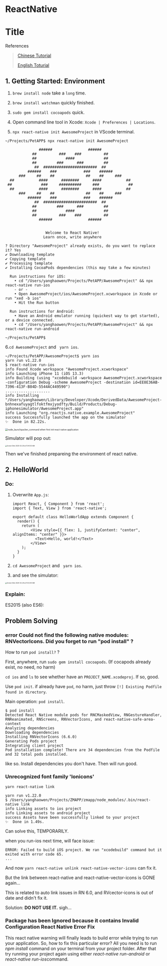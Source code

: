 # ReactNative

# Title

References 

>[Chinese Tutorial](http://reactnative.cn/docs/tutorial/)
>
>[English Toturial](https://reactnative.dev/docs/tutorial)



## 1. Getting Started: Environment

1. `brew install node` take a `long` time.

2. `brew install watchman` quickly finished.
3. `sudo gem install cocoapods` quick.
4. Open command line tool in Xcode: `Xcode | Preferences | Locations`.
5. `npx react-native init AwesomeProject` in VScode terminal.

```command line
~/Projects/PetAPP$ npx react-native init AwesomeProject
                                                          
               ######                ######                        
            ##          ###    ###          ##            
            ##             ####             ##                 
            ##         ###      ###         ##            
             ##  ########################  ##             
          ######    ###            ###    ######          
      ###     ##    ##              ##    ##     ###      
  ##           ####      ########      ####           ##  
 ##             ###     ##########     ###             ## 
  ##           ####      ########      ####           ##  
      ###     ##    ##              ##    ##     ###      
          ######    ###            ###    ######          
             ##  ########################  ##             
            ##         ###      ###         ##            
            ##             ####             ##                   
            ##          ###    ###          ##                       
               ######                ######               
                                                          

                  Welcome to React Native!                
                 Learn once, write anywhere               

? Directory "AwesomeProject" already exists, do you want to replace it? Yes
✔ Downloading template
✔ Copying template
✔ Processing template
✔ Installing CocoaPods dependencies (this may take a few minutes)

  Run instructions for iOS:
    • cd "/Users/yanghaowen/Projects/PetAPP/AwesomeProject" && npx react-native run-ios
    - or -
    • Open AwesomeProject/ios/AwesomeProject.xcworkspace in Xcode or run "xed -b ios"
    • Hit the Run button

  Run instructions for Android:
    • Have an Android emulator running (quickest way to get started), or a device connected.
    • cd "/Users/yanghaowen/Projects/PetAPP/AwesomeProject" && npx react-native run-android

~/Projects/PetAPP$
```

6.`cd AwesomeProject` and ` yarn ios`.

```
~/Projects/PetAPP/AwesomeProject$ yarn ios
yarn run v1.22.0
$ react-native run-ios
info Found Xcode workspace "AwesomeProject.xcworkspace"
info Launching iPhone 11 (iOS 13.3)
info Building (using "xcodebuild -workspace AwesomeProject.xcworkspace -configuration Debug -scheme AwesomeProject -destination id=EE8E36AB-7396-413F-B84D-5544AC449590")
....................
info Installing "/Users/yanghaowen/Library/Developer/Xcode/DerivedData/AwesomeProject-bnhnexafuyagtlfoktfmxjyodfty/Build/Products/Debug-iphonesimulator/AwesomeProject.app"
info Launching "org.reactjs.native.example.AwesomeProject"
success Successfully launched the app on the simulator
✨  Done in 82.22s.
```

<img src="/Users/yanghaowen/Projects/Notes/References/Images/node-launchpacker-command_when_first_init_react_native_application.jpg" alt="node_launchpacker_command when first init react native application" style="zoom: 50%;" />

Simulator will pop out:

<img src="/Users/yanghaowen/Projects/Notes/References/Images/awsome_app_on_vm.jpg" alt="Screen Shot 2020-02-29 at 10.40.55 AM" style="zoom:33%;" />

Then we've finished prepareing the environment of react native.



## 2. HelloWorld

### Do:

1. Overwrite `App.js`:

   ```
   import React, { Component } from 'react';
   import { Text, View } from 'react-native';
   
   export default class HelloWorldApp extends Component {
     render() {
       return (
           <View style={{ flex: 1, justifyContent: "center", alignItems: "center" }}>
             <Text>Hello, world!</Text>
           </View>
       );
     }
   }
   ```

2. `cd AwesomeProject` and ` yarn ios`.
3. and see the simulator:

<img src="/Users/yanghaowen/Projects/Notes/References/Images/helloworld.jpg" alt="Screen Shot 2020-02-29 at 10.53.00 AM" style="zoom: 33%;" />

### Explain:

ES2015 (also ES6): 



## Problem Solving

### error Could not find the following native modules: RNVectorIcons. Did you forget to run "pod install" ?

How to run `pod install?` ?

First, anywhere, run `sudo gem install cocoapods`. (If cocapods already exist, no need, no harm)

`cd ios` and `ls` to see whether have an `PROJECT_NAME.xcodeproj`. If so, good.

Use `pod init`. if already have `pod`, no harm, just throw `[!] Existing Podfile found in directory`.

Main operation: `pod install`.

```
$ pod install
Detected React Native module pods for RNCMaskedView, RNGestureHandler, RNReanimated, RNScreens, RNVectorIcons, and react-native-safe-area-context
Analyzing dependencies
Downloading dependencies
Installing RNVectorIcons (6.6.0)
Generating Pods project
Integrating client project
Pod installation complete! There are 34 dependencies from the Podfile and 32 total pods installed.
```

like so. Install dependencies you don't have. Then will run good.

### Unrecognized font family 'Ionicons'

`yarn react-native link`

```
yarn run v1.22.0
$ /Users/yanghaowen/Projects/ZMAPP/zmapp/node_modules/.bin/react-native link
info Linking assets to ios project
info Linking assets to android project
success Assets have been successfully linked to your project
✨  Done in 1.49s.
```

Can solve this, TEMPORARILY. 

when you run-ios next time, will face issue:

```
ERROR: Failed to build iOS project. We ran "xcodebuild" command but it exited with error code 65. 
...
```

And now `yarn react-native unlink react-native-vector-icons` can fix it.

But the link between react-native and react-native-vector-icons is GONE again...

This is related to auto link issues in RN 6.0, and RVcector-icons is out of date and didn't fix it.

Solution: **DO NOT USE IT.** sigh...



### Package has been Ignored because it contains Invalid Configuration React Native Error Fix

This react native warning will finally leads to build error while trying to run your application. So, how to fix this particular error? All you need is to run *npm install* command on your terminal from your project folder. After that try running your project again using either *react-native run-android* or *react-native run-ios*command.



